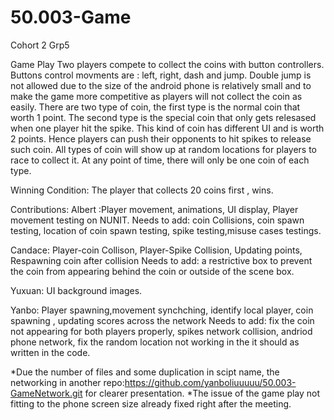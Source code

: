# 50.003-Game

Cohort 2 Grp5

Game Play
Two players compete to collect the coins with button controllers. 
Buttons control movments are : left, right, dash and jump. Double jump is not allowed due to the size of the android phone is relatively small and to make the game more competitive as players will not collect the coin as easily.
There are two type of coin, the first type is the normal coin that worth 1 point. The second type is the special coin that only gets relesased when one player hit the spike. This kind of coin has different UI and is worth 2 points. Hence players can push their opponents to hit spikes to release such coin. All types of coin will show up at random locations for players to race to collect it. At any point of time, there will only be one coin of each type. 

Winning Condition:
The player that collects 20 coins first , wins. 

Contributions: 
Albert :Player movement, animations, UI display, Player movement testing on NUNIT.
Needs to add: coin Collisions, coin spawn testing, location of coin spawn testing, spike testing,misuse cases testings.

Candace: Player-coin Collison, Player-Spike Collision, Updating points, Respawning coin after collision
Needs to add: a restrictive box to prevent the coin from appearing behind the coin or outside of the scene box.

Yuxuan: UI background images. 

Yanbo: Player spawning,movement synchching, identify local player, coin spawning , updating scores across the network
Needs to add: fix the coin not appearing for both players properly, spikes network collision, andriod phone network, fix the random location not working in the it should as written in the code.


*Due the number of files and some duplication in scipt name, the networking in another repo:https://github.com/yanboliuuuuu/50.003-GameNetwork.git for clearer presentation.
*The issue of the game play not fitting to the phone screen size already fixed right after the meeting.
